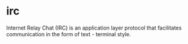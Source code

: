 # irc
Internet Relay Chat (IRC) is an application layer protocol that facilitates communication in the form of text - terminal style.
